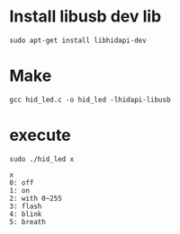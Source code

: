 
# Install libusb dev lib
`sudo apt-get install libhidapi-dev`

# Make
`gcc hid_led.c -o hid_led -lhidapi-libusb`

# execute
`sudo ./hid_led x`

```
x
0: off
1: on
2: with 0~255
3: flash
4: blink
5: breath
```
